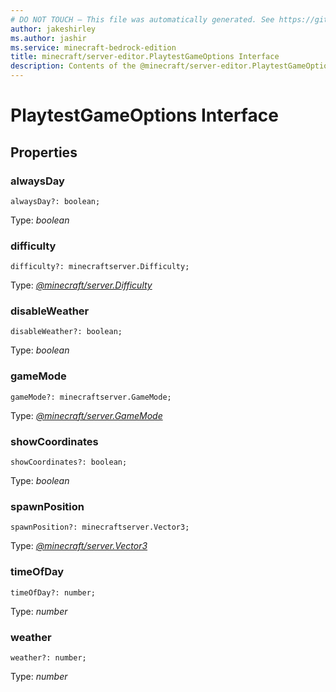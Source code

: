 ```yaml
---
# DO NOT TOUCH — This file was automatically generated. See https://github.com/mojang/minecraftapidocsgenerator to modify descriptions, examples, etc.
author: jakeshirley
ms.author: jashir
ms.service: minecraft-bedrock-edition
title: minecraft/server-editor.PlaytestGameOptions Interface
description: Contents of the @minecraft/server-editor.PlaytestGameOptions class.
---
```

# PlaytestGameOptions Interface

## Properties

### **alwaysDay**
`alwaysDay?: boolean;`

Type: *boolean*

### **difficulty**
`difficulty?: minecraftserver.Difficulty;`

Type: [*@minecraft/server.Difficulty*](../../minecraft/server/Difficulty.md)

### **disableWeather**
`disableWeather?: boolean;`

Type: *boolean*

### **gameMode**
`gameMode?: minecraftserver.GameMode;`

Type: [*@minecraft/server.GameMode*](../../minecraft/server/GameMode.md)

### **showCoordinates**
`showCoordinates?: boolean;`

Type: *boolean*

### **spawnPosition**
`spawnPosition?: minecraftserver.Vector3;`

Type: [*@minecraft/server.Vector3*](../../minecraft/server/Vector3.md)

### **timeOfDay**
`timeOfDay?: number;`

Type: *number*

### **weather**
`weather?: number;`

Type: *number*
